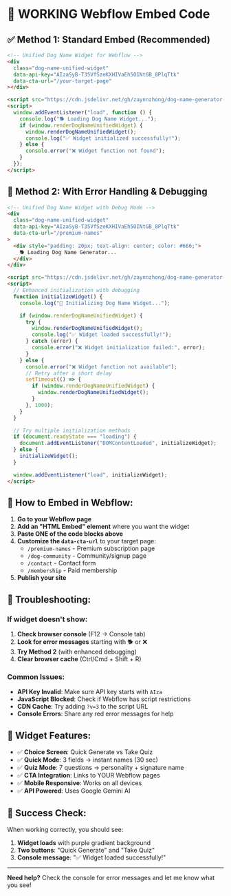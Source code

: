 # 🚀 WORKING Webflow Embed Code

## ✅ Method 1: Standard Embed (Recommended)

```html
<!-- Unified Dog Name Widget for Webflow -->
<div
  class="dog-name-unified-widget"
  data-api-key="AIzaSyB-T35VfSzeKXHIVaEh5OINtGB_8PlqTtk"
  data-cta-url="/your-target-page"
></div>

<script src="https://cdn.jsdelivr.net/gh/zaynnzhong/dog-name-generator-widget@main/dist/dog-name-unified-widget.iife.js?v=2"></script>
<script>
  window.addEventListener("load", function () {
    console.log("🐕 Loading Dog Name Widget...");
    if (window.renderDogNameUnifiedWidget) {
      window.renderDogNameUnifiedWidget();
      console.log("✅ Widget initialized successfully!");
    } else {
      console.error("❌ Widget function not found");
    }
  });
</script>
```

## 🔧 Method 2: With Error Handling & Debugging

```html
<!-- Unified Dog Name Widget with Debug Mode -->
<div
  class="dog-name-unified-widget"
  data-api-key="AIzaSyB-T35VfSzeKXHIVaEh5OINtGB_8PlqTtk"
  data-cta-url="/premium-names"
>
  <div style="padding: 20px; text-align: center; color: #666;">
    🐕 Loading Dog Name Generator...
  </div>
</div>

<script src="https://cdn.jsdelivr.net/gh/zaynnzhong/dog-name-generator-widget@main/dist/dog-name-unified-widget.iife.js?v=2"></script>
<script>
  // Enhanced initialization with debugging
  function initializeWidget() {
    console.log("🚀 Initializing Dog Name Widget...");

    if (window.renderDogNameUnifiedWidget) {
      try {
        window.renderDogNameUnifiedWidget();
        console.log("✅ Widget loaded successfully!");
      } catch (error) {
        console.error("❌ Widget initialization failed:", error);
      }
    } else {
      console.error("❌ Widget function not available");
      // Retry after a short delay
      setTimeout(() => {
        if (window.renderDogNameUnifiedWidget) {
          window.renderDogNameUnifiedWidget();
        }
      }, 1000);
    }
  }

  // Try multiple initialization methods
  if (document.readyState === "loading") {
    document.addEventListener("DOMContentLoaded", initializeWidget);
  } else {
    initializeWidget();
  }

  window.addEventListener("load", initializeWidget);
</script>
```

## 🎯 How to Embed in Webflow:

1. **Go to your Webflow page**
2. **Add an "HTML Embed" element** where you want the widget
3. **Paste ONE of the code blocks above**
4. **Customize the `data-cta-url`** to your target page:
   - `/premium-names` - Premium subscription page
   - `/dog-community` - Community/signup page
   - `/contact` - Contact form
   - `/membership` - Paid membership
5. **Publish your site**

## 🐛 Troubleshooting:

### If widget doesn't show:

1. **Check browser console** (F12 → Console tab)
2. **Look for error messages** starting with 🐕 or ❌
3. **Try Method 2** (with enhanced debugging)
4. **Clear browser cache** (Ctrl/Cmd + Shift + R)

### Common Issues:

- **API Key Invalid**: Make sure API key starts with `AIza`
- **JavaScript Blocked**: Check if Webflow has script restrictions
- **CDN Cache**: Try adding `?v=3` to the script URL
- **Console Errors**: Share any red error messages for help

## 📱 Widget Features:

- ✅ **Choice Screen**: Quick Generate vs Take Quiz
- ✅ **Quick Mode**: 3 fields → instant names (30 sec)
- ✅ **Quiz Mode**: 7 questions → personality + signature name
- ✅ **CTA Integration**: Links to YOUR Webflow pages
- ✅ **Mobile Responsive**: Works on all devices
- ✅ **API Powered**: Uses Google Gemini AI

## 🎉 Success Check:

When working correctly, you should see:

1. **Widget loads** with purple gradient background
2. **Two buttons**: "Quick Generate" and "Take Quiz"
3. **Console message**: "✅ Widget loaded successfully!"

---

**Need help?** Check the console for error messages and let me know what you see!
